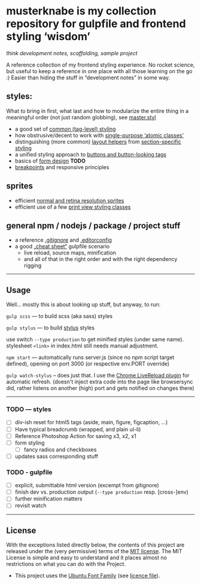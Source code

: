 # **musterknabe** is my collection repository for gulpfile and frontend styling ‘wisdom’

_think development notes, scaffolding, sample project_

A reference collection of my frontend styling experience. No rocket science, but useful to keep a reference in one place with all those learning on the go :) Easier than hiding the stuff in “development notes” in some way.

## styles:

What to bring in first, what last and how to modularize the entire thing in a meaningful order (not just random globbing), see [master.styl](app/stylus/master.styl)
  * a good set of [common (tag-level) styling](app/stylus/_common.styl)
  * how obstrusive/decent to work with [single-purpose ‘atomic classes’](app/stylus/_atomic.styl)
  * distinguishing (more common) [layout helpers](app/stylus/_layout.styl) from [section-specific styling](app/stylus/_section.styl)
  * a unified styling approach to [buttons and button-looking tags](app/stylus/_button.styl)
  * basics of [form design](app/stylus/_form.styl) **TODO**
  * [breakpoints](app/stylus/_breakpoint.styl) and responsive principles

## sprites
  * efficient [normal and retina resolution sprites](app/stylus/_sprite.styl)
  * efficient use of a few [print view styling classes](app/stylus/_print.styl)

## general npm / nodejs / package / project stuff

* a reference [.gitignore](https://github.com/github/gitignore) and [.editorconfig](http://editorconfig.org/)
* a good [„cheat sheet“](gulpfile.js) gulpfile scenario
  * live reload, source maps, minification
  * and all of that in the right order and with the right dependency rigging

----
## Usage

Well... mostly this is about looking up stuff, but anyway, to run:

`gulp scss` — to build scss (aka sass) styles

`gulp stylus` — to build [stylus](http://stylus-lang.com/) styles

use switch `--type production` to get minified styles (under same name).
stylesheet `<link>` in index.html still needs manual adjustment.

`npm start` — automatically runs server.js (since no npm script target defined), opening on port 3000 (or respective env.PORT override)

`gulp watch-stylus` – does just that. I use the [Chrome LiveReload plugin](https://chrome.google.com/webstore/detail/livereload/jnihajbhpnppcggbcgedagnkighmdlei) for automatic refresh. (doesn't inject extra code into the page like browsersync did, rather listens on another (high) port and gets notified on changes there)

----
### TODO — styles

  - [ ] div-ish reset for html5 tags (aside, main, figure, figcaption, ...)
  - [ ] Have typical breadcrumb (wrapped, and plain ul-li)
  - [ ] Reference Photoshop Action for saving x3, x2, x1
  - [ ] form styling
    - [ ] fancy radios and checkboxes
  - [ ] updates sass corresponding stuff

### TODO - gulpfile

 * [ ] explicit, submittable html version (excempt from gitignore)
 * [ ] finish dev vs. production output (`--type production` resp. [cross-]env)
 * [ ] further minification matters
 * [ ] revisit watch

----
## License

With the exceptions listed directly below, the contents of this project are released under the (very permissive) terms of the [MIT license](LICENSE). The MIT License is simple and easy to understand and it places almost no restrictions on what you can do with the Project.

* This project uses the [Ubuntu Font Family](http://font.ubuntu.com/) (see [licence file](http://font.ubuntu.com/licence/)).


